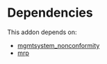# Dependencies

This addon depends on:

- [mgmtsystem_nonconformity](https://github.com/bringout/oca-technical)
- [mrp](https://github.com/bringout/oca-ocb-mrp/tree/4269a50148a6094a51e088d2ef69a6430f5da390/odoo-bringout-oca-ocb-mrp)
